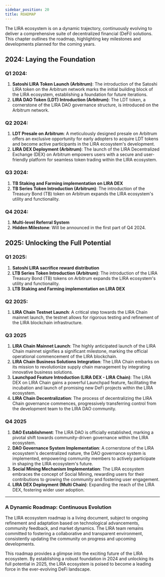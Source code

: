 ```yaml
---
sidebar_position: 20
title: ROADMAP
---
```


The LIRA ecosystem is on a dynamic trajectory, continuously evolving to deliver a comprehensive suite of decentralized financial (DeFi) solutions. This chapter outlines the roadmap, highlighting key milestones and developments planned for the coming years.

## 2024: Laying the Foundation

### Q1 2024:

1. **Satoshi LIRA Token Launch (Arbitrum)**: The introduction of the Satoshi LIRA token on the Arbitrum network marks the initial building block of the LIRA ecosystem, establishing a foundation for future iterations.
2. **LIRA DAO Token (LDT) Introduction (Arbitrum)**: The LDT token, a cornerstone of the LIRA DAO governance structure, is introduced on the Arbitrum network.


### Q2 2024:

1. **LDT Presale on Arbitrum**: A meticulously designed presale on Arbitrum offers an exclusive opportunity for early adopters to acquire LDT tokens and become active participants in the LIRA ecosystem's development.
2. **LIRA DEX Deployment (Arbitrum)**: The launch of the LIRA Decentralized Exchange (DEX) on Arbitrum empowers users with a secure and user-friendly platform for seamless token trading within the LIRA ecosystem.


### Q3 2024:

1. **TB Staking and Farming implementation on LIRA DEX**
2. **TB Series Token Introduction (Arbitrum)**: The introduction of the Treasury Bond (TB) token on Arbitrum expands the LIRA ecosystem's utility and functionality.

### Q4 2024:

1. **Multi-level Referral System**
2. **Hidden Milestone**: Will be announced in the first part of Q4 2024.



## 2025: Unlocking the Full Potential

### Q1 2025:

1. **Satoshi LIRA sacrifice reward distribution**
2. **LTB Series Token Introduction (Arbitrum)**:  The introduction of the LIRA Treasury Bond (TB) tokens on Arbitrum expands the LIRA ecosystem's utility and functionality.
3. **LTB Staking and Farming implementation on LIRA DEX**

### Q2 2025:

1. **LIRA Chain Testnet Launch**: A critical step towards the LIRA Chain mainnet launch, the testnet allows for rigorous testing and refinement of the LIRA blockchain infrastructure.


### Q3 2025

1. **LIRA Chain Mainnet Launch**: The highly anticipated launch of the LIRA Chain mainnet signifies a significant milestone, marking the official operational commencement of the LIRA blockchain.
2. **LIRA Chain Business Solutions Integration**: The LIRA Chain embarks on its mission to revolutionize supply chain management by integrating innovative business solutions.
3. **Launchpad Feature Introduction (LIRA DEX - LIRA Chain)**: The LIRA DEX on LIRA Chain gains a powerful Launchpad feature, facilitating the incubation and launch of promising new DeFi projects within the LIRA ecosystem.
4. **LIRA Chain Decentralization**: The process of decentralizing the LIRA Chain governance commences, progressively transferring control from the development team to the LIRA DAO community.

### Q4 2025

1. **DAO Establishment**: The LIRA DAO is officially established, marking a pivotal shift towards community-driven governance within the LIRA ecosystem.
2. **DAO Governance System Implementation**: A cornerstone of the LIRA ecosystem's decentralized nature, the DAO governance system is implemented, empowering community members to actively participate in shaping the LIRA ecosystem's future.
3. **Social Mining Mechanism Implementation**: The LIRA ecosystem embraces the concept of Social Mining, rewarding users for their contributions to growing the community and fostering user engagement.
4. **LIRA DEX Deployment (Multi Chain)**: Expanding the reach of the LIRA DEX, fostering wider user adoption.

---

### A Dynamic Roadmap: Continuous Evolution
The LIRA ecosystem roadmap is a living document, subject to ongoing refinement and adaptation based on technological advancements, community feedback, and market dynamics. The LIRA team remains committed to fostering a collaborative and transparent environment, consistently updating the community on progress and upcoming developments.

This roadmap provides a glimpse into the exciting future of the LIRA ecosystem. By establishing a robust foundation in 2024 and unlocking its full potential in 2025, the LIRA ecosystem is poised to become a leading force in the ever-evolving DeFi landscape.